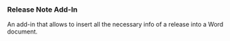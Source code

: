 ### Release Note Add-In
An add-in that allows to insert all the necessary info of a release into a Word document.
